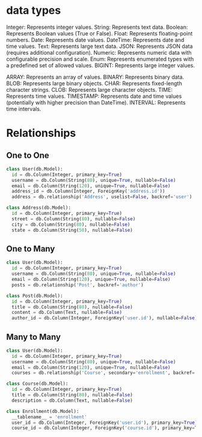 # data types
Integer: Represents integer values.
String: Represents text data.
Boolean: Represents Boolean values (True or False).
Float: Represents floating-point numbers.
Date: Represents date values.
DateTime: Represents date and time values.
Text: Represents large text data.
JSON: Represents JSON data (requires additional configuration).
Numeric: Represents numeric data with configurable precision and scale.
Enum: Represents enumerated types with a predefined set of allowed values.
BIGINT: Represents large integer values.

ARRAY: Represents an array of values.
BINARY: Represents binary data.
BLOB: Represents large binary objects.
CHAR: Represents fixed-length character strings.
CLOB: Represents large character objects.
TIME: Represents time values.
TIMESTAMP: Represents date and time values (potentially with higher precision than DateTime).
INTERVAL: Represents time intervals.

# Relationships

## One to One

```python
class User(db.Model):
  id = db.Column(Integer, primary_key=True)
  username = db.Column(String(80), unique=True, nullable=False)
  email = db.Column(String(120), unique=True, nullable=False)
  address_id = db.Column(Integer, ForeignKey('address.id'))
  address = db.relationship('Address', uselist=False, backref='user')

class Address(db.Model):
  id = db.Column(Integer, primary_key=True)
  street = db.Column(String(80), nullable=False)
  city = db.Column(String(80), nullable=False)
  state = db.Column(String(50), nullable=False)
```

## One to Many

```python
class User(db.Model):
  id = db.Column(Integer, primary_key=True)
  username = db.Column(String(80), unique=True, nullable=False)
  email = db.Column(String(120), unique=True, nullable=False)
  posts = db.relationship('Post', backref='author')

class Post(db.Model):
  id = db.Column(Integer, primary_key=True)
  title = db.Column(String(80), nullable=False)
  content = db.Column(Text, nullable=False)
  author_id = db.Column(Integer, ForeignKey('user.id'), nullable=False)
```

## Many to Many

```python
class User(db.Model):
  id = db.Column(Integer, primary_key=True)
  username = db.Column(String(80), unique=True, nullable=False)
  email = db.Column(String(120), unique=True, nullable=False)
  courses = db.relationship('Course', secondary='enrollment', backref='students')

class Course(db.Model):
  id = db.Column(Integer, primary_key=True)
  title = db.Column(String(80), nullable=False)
  description = db.Column(Text, nullable=False)

class Enrollment(db.Model):
  __tablename__ = 'enrollment'
  user_id = db.Column(Integer, ForeignKey('user.id'), primary_key=True)
  course_id = db.Column(Integer, ForeignKey('course.id'), primary_key=True)

```